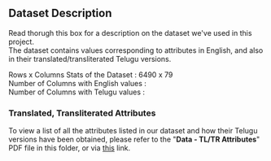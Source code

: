 ## Dataset Description

Read thorugh this box for a description on the dataset we've used in this project. <br /> 
The dataset contains values corresponding to attributes in English, and also in their translated/transliterated Telugu versions.

Rows x Columns Stats of the Dataset   : 6490 x 79 <br /> 
Number of Columns with English values : <br /> 
Number of Columns with Telugu values  : <br /> 

### Translated, Transliterated Attributes 
To view a list of all the attributes listed in our dataset and how their Telugu versions have been obtained, please refer to the "**Data - TL/TR Attributes**" PDF file in this folder, or via [this](https://docs.google.com/document/d/1ShzYVrSgmkvICiYevx8gl2SFb0OIX10ivYOjxXugc-I/edit#) link.
